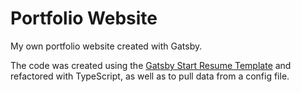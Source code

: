 # Portfolio Website

My own portfolio website created with Gatsby. 

The code was created using the [Gatsby Start Resume Template](https://github.com/anubhavsrivastava/gatsby-starter-resume) and refactored with TypeScript, as well as to pull data from a config file. 



